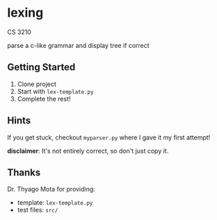 # lexing

CS 3210

parse a c-like grammar and display tree if correct

## Getting Started

1. Clone project
4. Start with `lex-template.py`
5. Complete the rest!

## Hints

If you get stuck, checkout `myparser.py` where I gave it my first attempt!

**disclaimer**: It's not entirely correct, so don't just copy it.

## Thanks

Dr. Thyago Mota for providing:
- template: `lex-template.py`
- test files: `src/`

